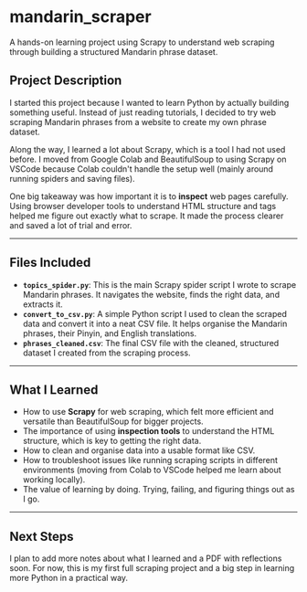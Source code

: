 # mandarin_scraper  
A hands-on learning project using Scrapy to understand web scraping through building a structured Mandarin phrase dataset.

## Project Description  
I started this project because I wanted to learn Python by actually building something useful. Instead of just reading tutorials, I decided to try web scraping Mandarin phrases from a website to create my own phrase dataset.

Along the way, I learned a lot about Scrapy, which is a tool I had not used before. I moved from Google Colab and BeautifulSoup to using Scrapy on VSCode because Colab couldn't handle the setup well (mainly around running spiders and saving files).

One big takeaway was how important it is to **inspect** web pages carefully. Using browser developer tools to understand HTML structure and tags helped me figure out exactly what to scrape. It made the process clearer and saved a lot of trial and error.

---

## Files Included  
- **`topics_spider.py`**: This is the main Scrapy spider script I wrote to scrape Mandarin phrases. It navigates the website, finds the right data, and extracts it.  
- **`convert_to_csv.py`**: A simple Python script I used to clean the scraped data and convert it into a neat CSV file. It helps organise the Mandarin phrases, their Pinyin, and English translations.  
- **`phrases_cleaned.csv`**: The final CSV file with the cleaned, structured dataset I created from the scraping process.

---

## What I Learned  
- How to use **Scrapy** for web scraping, which felt more efficient and versatile than BeautifulSoup for bigger projects.  
- The importance of using **inspection tools** to understand the HTML structure, which is key to getting the right data.  
- How to clean and organise data into a usable format like CSV.  
- How to troubleshoot issues like running scraping scripts in different environments (moving from Colab to VSCode helped me learn about working locally).  
- The value of learning by doing. Trying, failing, and figuring things out as I go.

---

## Next Steps  
I plan to add more notes about what I learned and a PDF with reflections soon. For now, this is my first full scraping project and a big step in learning more Python in a practical way.

